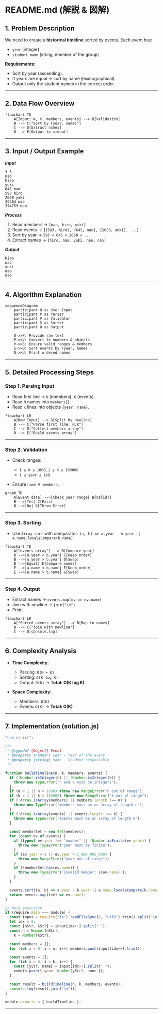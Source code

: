 # README.md (解説 & 図解)

## 1. Problem Description

We need to create a **historical timeline** sorted by events.
Each event has:

- `year` (integer)
- `student name` (string, member of the group)

**Requirements:**

- Sort by year (ascending).
- If years are equal → sort by name (lexicographical).
- Output only the student names in the correct order.

---

## 2. Data Flow Overview

```mermaid
flowchart TD
    A[Input: N, K, members, events] --> B[Validation]
    B --> C["Sort by (year, name)"]
    C --> D[Extract names]
    D --> E[Output to stdout]
```

---

## 3. Input / Output Example

**_Input_**

```test
3 5
nao
hiro
yuki
645 nao
593 hiro
2058 yuki
29484 nao
374759 nao
```

**_Process_**

1. Read members → `[nao, hiro, yuki]`
2. Read events → `[{593, hiro}, {645, nao}, {2058, yuki}, ...]`
3. Sort by year → `593 < 645 < 2058 < ...`
4. Extract names → `[hiro, nao, yuki, nao, nao]`

**_Output_**

```text
hiro
nao
yuki
nao
nao
```

---

## 4. Algorithm Explanation

```mermaid
sequenceDiagram
    participant U as User Input
    participant P as Parser
    participant V as Validator
    participant S as Sorter
    participant O as Output

    U->>P: Provide raw text
    P->>V: Convert to numbers & objects
    V->>S: Ensure valid ranges & members
    S->>O: Sort events by (year, name)
    O->>U: Print ordered names
```

---

## 5. Detailed Processing Steps

### Step 1. Parsing Input

- Read first line → `N` (members), `K` (events).
- Read `N` names into `members[]`.
- Read `K` lines into objects `{year, name}`.

```mermaid
flowchart LR
    A[Raw Input] --> B[Split by newline]
    B --> C["Parse first line: N,K"]
    C --> D["Collect members array"]
    D --> E["Build events array"]
```

---

### Step 2. Validation

- Check ranges:

  - `1 ≤ N ≤ 1000`, `1 ≤ K ≤ 100000`
  - `1 ≤ year ≤ 1e9`

- Ensure `name ∈ members`.

```mermaid
graph TD
    A[Event data] -->|Check year range| B{Valid?}
    B -->|Yes| C[Pass]
    B -->|No| D[Throw Error]
```

---

### Step 3. Sorting

- Use `Array.sort` with comparator:
  `(a, b) => a.year - b.year || a.name.localeCompare(b.name)`

```mermaid
flowchart TD
    A["events array"] --> B[Compare year]
    B -->|a.year < b.year| C[Keep order]
    B -->|a.year > b.year| D[Swap]
    B -->|Equal| E[Compare names]
    E -->|a.name < b.name| F[Keep order]
    E -->|a.name > b.name| G[Swap]
```

---

### Step 4. Output

- Extract names → `events.map(ev => ev.name)`
- Join with newline → `join("\n")`
- Print.

```mermaid
flowchart LR
    A["Sorted events array"] --> B[Map to names]
    B --> C["join with newline"]
    C --> D[console.log]
```

---

## 6. Complexity Analysis

- **Time Complexity**:

  - Parsing: `O(N + K)`
  - Sorting: `O(K log K)`
  - Output: `O(K)`
    → **Total: O(K log K)**

- **Space Complexity**:

  - Members: `O(N)`
  - Events: `O(K)`
    → **Total: O(K)**

---

## 7. Implementation (solution.js)

```javascript
"use strict";

/**
 * @typedef {Object} Event
 * @property {number} year - Year of the event
 * @property {string} name - Student responsible
 */

function buildTimeline(n, k, members, events) {
  if (!Number.isInteger(n) || !Number.isInteger(k)) {
    throw new TypeError("n and k must be integers");
  }
  if (n < 1 || n > 1000) throw new RangeError("n out of range");
  if (k < 1 || k > 100000) throw new RangeError("k out of range");
  if (!Array.isArray(members) || members.length !== n) {
    throw new TypeError("members must be an array of length n");
  }
  if (!Array.isArray(events) || events.length !== k) {
    throw new TypeError("events must be an array of length k");
  }

  const memberSet = new Set(members);
  for (const ev of events) {
    if (typeof ev.year !== "number" || !Number.isFinite(ev.year)) {
      throw new TypeError("year must be finite");
    }
    if (ev.year < 1 || ev.year > 1_000_000_000) {
      throw new RangeError("year out of range");
    }
    if (!memberSet.has(ev.name)) {
      throw new TypeError(`Invalid member: ${ev.name}`);
    }
  }

  events.sort((a, b) => a.year - b.year || a.name.localeCompare(b.name));
  return events.map((ev) => ev.name);
}

// Main execution
if (require.main === module) {
  const input = require("fs").readFileSync(0, "utf8").trim().split("\n");
  let idx = 0;
  const [nStr, kStr] = input[idx++].split(" ");
  const n = Number(nStr),
    k = Number(kStr);

  const members = [];
  for (let i = 0; i < n; i++) members.push(input[idx++].trim());

  const events = [];
  for (let i = 0; i < k; i++) {
    const [yStr, name] = input[idx++].split(" ");
    events.push({ year: Number(yStr), name });
  }

  const result = buildTimeline(n, k, members, events);
  console.log(result.join("\n"));
}

module.exports = { buildTimeline };
```

---
